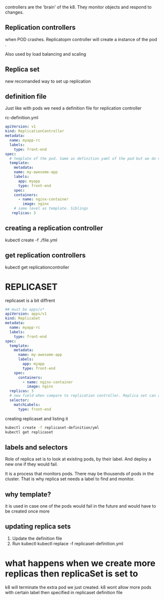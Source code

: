 controllers are the 'brain' of the k8. They monitor objects and respond to changes.

## Replication controllers

when POD crashes. Replicatopm controller will create a instance of the pod
.

Also used by load balancing and scaling

## Replica set

new recomanded way to set up replication

## definition file

Just like with pods we need a definition file for replication controller

rc-definition.yml

```yaml
apiVersion: v1
kind: ReplicationController
metadata:
  name: myapp-rc
  labels:
    type: front-end
spec:
  # template of the pod. Same as definition yaml of the pod but we do not need things like apiVersion. Therefore we nested two definition files
  template:
    metadata:
    name: my-awesome-app
    labels:
      app: myapp
      type: front-end
    spec:
    containers:
      - name: nginx-container
        image: nginx
    # same level as template. Siblings
   replicas: 3
```

## creating a replication controller

kubectl create -f ./file.yml

## get replication controllers

kubectl get replicationcontroller

# REPLICASET

replicaset is a bit diffrent

```yaml
## must be apps/v*
apiVersion: apps/v1
kind: ReplicaSet
metadata:
  name: myapp-rc
  labels:
    type: front-end
spec:
  template:
    metadata:
      name: my-awesome-app
      labels:
        app: myapp
        type: front-end
    spec:
      containers:
        - name: nginx-container
          image: nginx
  replicas: 3
  # new field when compare to replication controller. Replica set can also manage pods that were not created via its definition
  selector:
    matchLabels:
      type: front-end
```

creating replicaset and listing it

```bash
kubectl create -f replicaset-definition/yml
kubectl get replicaset
```

## labels and selectors

Role of replica set is to look at existing pods, by their label. And deploy a new one if they would fail.

It is a process that monitors pods.
There may be thousends of pods in the cluster. That is why replica set needs a label to find and monitor.

## why template?

it is used in case one of the pods would fail in the future and would have to be created once more

## updating replica sets

1. Update the definition file
2. Run kubectl
   kubectl replace -f replicaset-definition.yml

# what happens when we create more replicas then replicaSet is set to

k8 will terminate the extra pod we just created. k8 wont allow more pods with certain label then specified in replicaset definition file
